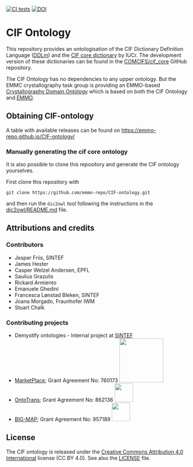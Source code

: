 [![CI tests](https://github.com/emmo-repo/CIF-ontology/workflows/CI/badge.svg)](https://github.com/emmo-repo/CIF-ontology/actions/)
[![DOI](https://zenodo.org/badge/272473769.svg)](https://zenodo.org/badge/latestdoi/272473769)


CIF Ontology
============
This repository provides an ontologisation of the CIF Dictionary
Definition Language ([DDLm]) and the [CIF core dictionary] by IUCr.
The development version of these dictionaries can be found in the
[COMCIFS/cif_core] GitHub repository.

The CIF Ontology has no dependencies to any upper ontology.  But the
EMMC crystallography task group is providing an EMMO-based
[Crystallography Domain Ontology] which is based on both the CIF
Ontology and [EMMO].


Obtaining CIF-ontology
-----------------------
A table with available releases can be found on
https://emmo-repo.github.io/CIF-ontology/


### Manually generating the cif core ontology

It is also possible to clone this repository and generate the CIF
ontology yourselves.

First clone this repository with

```console
git clone https://github.com/emmo-repo/CIF-ontology.git
```

and then run the `dic2owl` tool following the instructions in the
[dic2owl/README.md] file.



Attributions and credits
------------------------

### Contributors

- Jesper Friis, SINTEF
- James Hester
- Casper Welzel Andersen, EPFL
- Saulius Grazulis
- Rickard Armiento
- Emanuele Ghedini
- Francesca Lønstad Bleken, SINTEF
- Joana Morgado, Fraunhofer IWM
- Stuart Chalk


### Contributing projects

- Demystify ontologies - Internal project at [SINTEF](www.sintef.no)
- [MarketPlace](https://www.the-marketplace-project.eu/);
  Grant Agreement No: 760173
  <img src="https://www.the-marketplace-project.eu/content/dam/iwm/the-marketplace-project/images/MARKETPLACE_LOGO_300dpi.png" width="120">
- [OntoTrans](https://ontotrans.eu/);
  Grant Agreement No: 862136
  <img src="https://ontotrans.eu/wp-content/uploads/2020/05/ot_logo_rosa_gro%C3%9F.svg" height="50">
- [BIG-MAP](https://www.big-map.eu/);
  Grant Agreement No: 957189
  <img src="https://avatars1.githubusercontent.com/u/72801303?s=200&v=4" height="50">

License
-------

The CIF ontology is released under the [Creative Commons Attribution 4.0 International](https://creativecommons.org/licenses/by/4.0/legalcode) license (CC BY 4.0).
See also the [LICENSE](LICENSE) file.




[DDLm]: https://www.iucr.org/resources/cif/ddl/ddlm
[CIF core dictionary]: https://www.iucr.org/resources/cif/dictionaries/cif_core
[COMCIFS/cif_core]: https://github.com/COMCIFS/cif_core
[Crystallography Domain Ontology]: https://github.com/emmo-repo/domain-crystallography
[EMMO]: https://github.com/emmo-repo/EMMO
[cif_core.ttl]: ontology/cif-core.ttl
[dic2owl/README.md]: dic2owl/README.md
